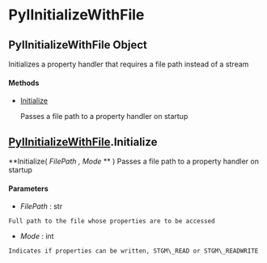 # PyIInitializeWithFile

## PyIInitializeWithFile Object

Initializes a property handler that requires a file path instead of a stream

#### Methods


  - [Initialize](PyIInitializeWithFile.md#pyiinitializewithfileinitialize)

    Passes a file path to a property handler on startup&nbsp;

## [PyIInitializeWithFile](#pyiinitializewithfile)\.Initialize

 **Initialize\( *FilePath*  *, Mode* ** \)
Passes a file path to a property handler on startup

#### Parameters


  -  *FilePath* : str

    Full path to the file whose properties are to be accessed

  -  *Mode* : int

    Indicates if properties can be written, STGM\_READ or STGM\_READWRITE